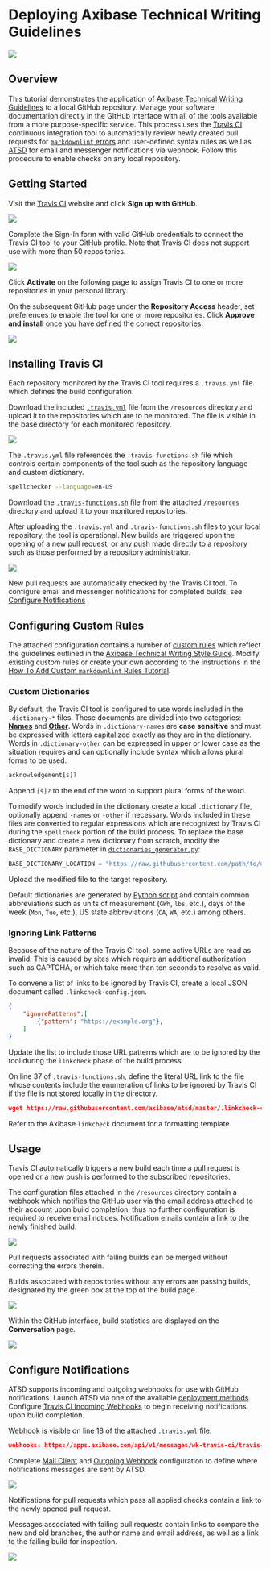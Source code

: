 # Deploying Axibase Technical Writing Guidelines

![](./images/travis-workflow.png)

## Overview

This tutorial demonstrates the application of [Axibase Technical Writing Guidelines](../../workshop/technical-writing.md) to a local GitHub repository. Manage your software documentation directly in the GitHub interface with all of the tools available from a more purpose-specific service. This process uses the [Travis CI](https://docs.travis-ci.com/) continuous integration tool to automatically review newly created pull requests for [`markdownlint` errors](https://github.com/markdownlint/markdownlint/blob/master/docs/RULES.md#rules) and user-defined syntax rules as well as [ATSD](https://axibase.com/docs/atsd/) for email and messenger notifications via webhook. Follow this procedure to enable checks on any local repository.

## Getting Started

Visit the [Travis CI](https://travis-ci.com/) website and click **Sign up with GitHub**.

![](./images/sign-up.png)

Complete the Sign-In form with valid GitHub credentials to connect the Travis CI tool to your GitHub profile. Note that Travis CI does not support use with more than 50 repositories.

![](./images/sign-in.png)

Click **Activate** on the following page to assign Travis CI to one or more repositories in your personal library.

On the subsequent GitHub page under the **Repository Access** header, set preferences to enable the tool for one or more repositories. Click **Approve and install** once you have defined the correct repositories.

![](./images/approve-and-install-2.png)

## Installing Travis CI

Each repository monitored by the Travis CI tool requires a `.travis.yml` file which defines the build configuration.

Download the included [`.travis.yml`](./resources/.travis.yml) file from the `/resources` directory and upload it to the repositories which are to be monitored. The file is visible in the base directory for each monitored repository.

![](./images/travis-file-dir.png)

The `.travis.yml` file references the `.travis-functions.sh` file which controls certain components of the tool such as the repository language and custom dictionary.

```sh
spellchecker --language=en-US
```

Download the [`.travis-functions.sh`](./resources/.travis-functions.sh) file from the attached `/resources` directory and upload it to your monitored repositories.

After uploading the `.travis.yml` and `.travis-functions.sh` files to your local repository, the tool is operational. New builds are triggered upon the opening of a new pull request, or any push made directly to a repository such as those performed by a repository administrator.

![](./images/building.png)

New pull requests are automatically checked by the Travis CI tool. To configure email and messenger notifications for completed builds, see [Configure Notifications](#configure-notifications)

## Configuring Custom Rules

The attached configuration contains a number of [custom rules](https://github.com/axibase/docs-util#custom-rules) which reflect the guidelines outlined in the [Axibase Technical Writing Style Guide](../../workshop/technical-writing.md). Modify existing custom rules or create your own according to the instructions in the [How To Add Custom `markdownlint` Rules Tutorial](https://github.com/axibase/docs-util/blob/master/docs/CONTRIBUTING.md#how-to-add-custom-markdownlint-rule).

### Custom Dictionaries

By default, the Travis CI tool is configured to use words included in the `.dictionary-*` files. These documents are divided into two categories: [**Names**](https://github.com/axibase/atsd/blob/master/.dictionary-names) and [**Other**](https://github.com/axibase/atsd/blob/master/.dictionary-other). Words in `.dictionary-names` are **case sensitive** and must be expressed with letters capitalized exactly as they are in the dictionary. Words in `.dictionary-other` can be expressed in upper or lower case as the situation requires and can optionally include syntax which allows plural forms to be used.

```txt
acknowledgement[s]?
```

Append `[s]?` to the end of the word to support plural forms of the word.

To modify words included in the dictionary create a local `.dictionary` file, optionally append `-names` or `-other` if necessary. Words included in these files are converted to regular expressions which are recognized by Travis CI during the `spellcheck` portion of the build process. To replace the base dictionary and create a new dictionary from scratch, modify the `BASE_DICTIONARY` parameter in [`dictionaries_generator.py`](./resources/dictionaries_generator.py):

```python
BASE_DICTIONARY_LOCATION = "https://raw.githubusercontent.com/path/to/dictionary/"
```

Upload the modified file to the target repository.

Default dictionaries are generated by [Python script](https://raw.githubusercontent.com/axibase/docs-util/master/python-scripts/dictionaries_generator.py) and contain common abbreviations such as units of measurement (`GWh`, `lbs`, etc.), days of the week (`Mon`, `Tue`, etc.), US state abbreviations (`CA`, `WA`, etc.) among others.

### Ignoring Link Patterns

Because of the nature of the Travis CI tool, some active URLs are read as invalid. This is caused by sites which require an additional authorization such as CAPTCHA, or which take more than ten seconds to resolve as valid.

To convene a list of links to be ignored by Travis CI, create a local JSON document called `.linkcheck-config.json`.

```JSON
{
    "ignorePatterns":[
        {"pattern": "https://example.org"},
    ]
}
```

Update the list to include those URL patterns which are to be ignored by the tool during the `linkcheck` phase of the build process.

On line 37 of `.travis-functions.sh`, define the literal URL link to the file whose contents include the enumeration of links to be ignored by Travis CI if the file is not stored locally in the directory.

```json
wget https://raw.githubusercontent.com/axibase/atsd/master/.linkcheck-config.json
```

Refer to the Axibase `linkcheck` document for a formatting template.

## Usage

Travis CI automatically triggers a new build each time a pull request is opened or a new push is performed to the subscribed repositories.

The configuration files attached in the `/resources` directory contain a webhook which notifies the GitHub user via the email address attached to their account upon build completion, thus no further configuration is required to receive email notices. Notification emails contain a link to the newly finished build.

![](./images/build-fail.png)

Pull requests associated with failing builds can be merged without correcting the errors therein.

Builds associated with repositories without any errors are passing builds, designated by the green box at the top of the build page.

![](./images/build-pass.png)

Within the GitHub interface, build statistics are displayed on the **Conversation** page.

![](./images/build-pass-2.png)

## Configure Notifications

ATSD supports incoming and outgoing webhooks for use with GitHub notifications. Launch ATSD via one of the available [deployment methods](https://axibase.com/docs/atsd/installation/). Configure [Travis CI Incoming Webhooks](https://axibase.com/docs/atsd/rule-engine/incoming-webhooks.html#travis-ci) to begin receiving notifications upon build completion.

Webhook is visible on line 18 of the attached `.travis.yml` file:

```json
webhooks: https://apps.axibase.com/api/v1/messages/wk-travis-ci/travis-ci?json.parse=payload&exclude=payload.id;payload.number;payload.config*;payload.repository*;payload.matrix*;payload.*commit*;payload.status_message;payload.result&include=payload.repository.name&command.message=payload.result_message
```

Complete [Mail Client](https://axibase.com/docs/atsd/administration/mail-client.html) and [Outgoing Webhook](https://axibase.com/docs/atsd/rule-engine/notifications/) configuration to define where notifications messages are sent by ATSD.

![](./images/travis-message.png)

Notifications for pull requests which pass all applied checks contain a link to the newly opened pull request.

Messages associated with failing pull requests contain links to compare the new and old branches, the author name and email address, as well as a link to the failing build for inspection.

![](./images/travis-message-2.png)
